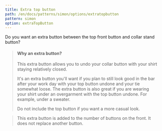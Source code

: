 ```yaml
---
title: Extra top button
path: /en/docs/patterns/simon/options/extratopbutton
pattern: simon
option: extraTopButton
---
```


Do you want an extra button between the top front button and collar stand button?

> #### Why an extra button?
>
> This extra button allows you to undo your collar button with your shirt staying relatively closed.
>
> It's an extra button you'll want if you plan to still look good in the bar after your work day with your top button undone and your tie somewhat loose. 
> The extra button is also great if you are wearing your shirt under an overgarment with the top button undone. For example, under a sweater.
>
> Do not include the top button if you want a more casual look.

> This extra button is added to the number of buttons on the front. It does not replace another button.
